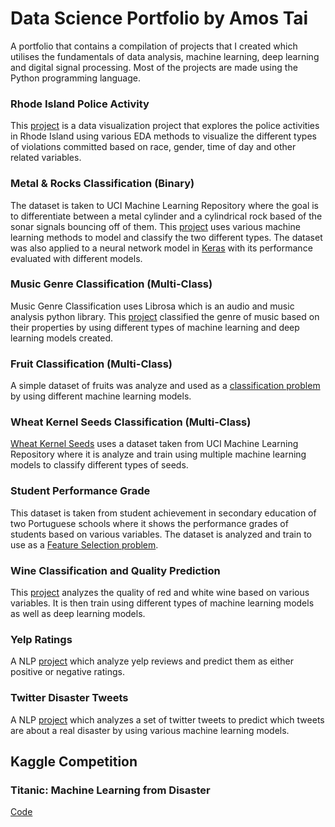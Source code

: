 # Data Science Portfolio by Amos Tai

A portfolio that contains a compilation of projects that I created which utilises the fundamentals of data analysis, machine learning, deep learning and digital signal processing. Most of the projects are made using the Python programming language. 


### Rhode Island Police Activity
This [project](https://github.com/leftyamos/amost.github.io/blob/master/Analyzing_Rhode_Island_Police_Activity.ipynb) is a data visualization project that explores the police activities in Rhode Island using various EDA methods to visualize the different types of violations committed based on race, gender, time of day and other related variables.

### Metal & Rocks Classification (Binary)
The dataset is taken to UCI Machine Learning Repository where the goal is to differentiate between a metal cylinder and a cylindrical rock based of the sonar signals bouncing off of them. This [project](https://github.com/leftyamos/amost.github.io/blob/master/Mines%20%26%20Rocks.ipynb) uses various machine learning methods to model and classify the two different types. 
The dataset was also applied to a neural network model in [Keras](https://github.com/leftyamos/amost.github.io/blob/master/Keras_Binary_Classification.ipynb) with its performance evaluated with different models.

### Music Genre Classification (Multi-Class)
Music Genre Classification uses Librosa which is an audio and music analysis python library. This [project](https://github.com/leftyamos/amost.github.io/blob/master/Librosa_Music_Classification.ipynb) classified the genre of music based on their properties by using different types of machine learning and deep learning models created.

### Fruit Classification (Multi-Class)
A simple dataset of fruits was analyze and used as a [classification problem](https://github.com/leftyamos/amost.github.io/blob/master/ML_Multi_Class_Classification.ipynb) by using different machine learning models.

### Wheat Kernel Seeds Classification (Multi-Class)
[Wheat Kernel Seeds](https://github.com/leftyamos/amost.github.io/blob/master/Seed_Multi_Class_Classification.ipynb) uses a dataset taken from UCI Machine Learning Repository where it is analyze and train using multiple machine learning models to classify different types of seeds.

### Student Performance Grade
This dataset is taken from student achievement in secondary education of two Portuguese schools where it shows the performance grades of students based on various variables. The dataset is analyzed and train to use as a [Feature Selection problem](https://github.com/leftyamos/amost.github.io/blob/master/Student%20Performance%20Grade.ipynb).

### Wine Classification and Quality Prediction
This [project](https://github.com/leftyamos/amost.github.io/blob/master/Wine_Classification_%26_Quality_Prediction.ipynb) analyzes the quality of red and white wine based on various variables. It is then train using different types of machine learning models as well as deep learning models.

### Yelp Ratings
A NLP [project](https://github.com/leftyamos/amost.github.io/blob/master/NLP_Classification_Yelp.ipynb) which analyze yelp reviews and predict them as either positive or negative ratings.

### Twitter Disaster Tweets
A NLP [project](https://github.com/leftyamos/amost.github.io/blob/master/NLP_Twitter_Project.ipynb) which analyzes a set of twitter tweets to predict which tweets are about a real disaster by using various machine learning models.


## Kaggle Competition
### Titanic: Machine Learning from Disaster
[Code](https://www.kaggle.com/leftyamos/titanic-survival-using-random-forest)







